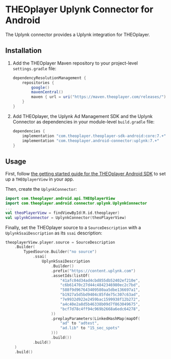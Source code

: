 # THEOplayer Uplynk Connector for Android

The Uplynk connector provides a Uplynk integration for THEOplayer.

## Installation

1. Add the THEOplayer Maven repository to your project-level `settings.gradle` file:
   ```groovy
   dependencyResolutionManagement {
       repositories {
           google()
           mavenCentral()
           maven { url = uri("https://maven.theoplayer.com/releases/") }
       }
   }
   ```
2. Add THEOplayer, the Uplynk Ad Management SDK and the Uplynk Connector as dependencies in your module-level `build.gradle` file:
   ```groovy
   dependencies {
       implementation "com.theoplayer.theoplayer-sdk-android:core:7.+"
       implementation "com.theoplayer.android-connector:uplynk:7.+"
   }
   ```

## Usage

First, follow [the getting started guide for the THEOplayer Android SDK][android-getting-started]
to set up a `THEOplayerView` in your app.

Then, create the `UplynkConnector`:

```kotlin
import com.theoplayer.android.api.THEOplayerView
import com.theoplayer.android.connector.uplynk.UplynkConnector
...
val theoPlayerView = findViewById(R.id.theoplayer)
val uplynkConnector = UplynkConnector(theoPlayerView)
```

Finally, set the THEOplayer source to a `SourceDescription` with a `UplynkSsaiDescription` as its `ssai` description:
```kotlin
theoplayerView.player.source = SourceDescription
    .Builder(
        TypedSource.Builder("no source")
            .ssai(
                UplynkSsaiDescription
                    .Builder()
                    .prefix("https://content.uplynk.com")
                    .assetIds(listOf(
                        "41afc04d34ad4cbd855db52402ef210e",
                        "c6b61470c27d44c4842346980ec2c7bd",
                        "588f9d967643409580aa5dbe136697a1",
                        "b1927a5d5bd9404c85fde75c307c63ad",
                        "7e9932d922e2459bac1599938f12b272",
                        "a4c40e2a8d5b46338b09d7f863049675",
                        "bcf7d78c4ff94c969b2668a6edc64278",
                    ))
                    .preplayParameters(LinkedHashMap(mapOf(
                        "ad" to "adtest",
                        "ad.lib" to "15_sec_spots"
                    )))
                    .build())
            .build()
    )
    .build()
```

[uplynk-documentation]: https://docs.edgecast.com/video/#Setup/Setup-Overview.htm%3FTocPath%3DBasic%2520Setup%7C_____0
[android-getting-started]: https://www.theoplayer.com/docs/theoplayer/getting-started/sdks/android/getting-started/